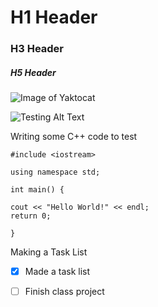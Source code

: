 # H1 Header
### H3 Header
##### H5 Header

![Image of Yaktocat](https://octodex.github.com/images/yaktocat.png)

![Testing Alt Text](https://github.com/ODU-GameStudiesDesign/_JWalsh_23699/raw/JW_Developer/Documentation/Images/GiraffeLoot-01.png)

Writing some C++ code to test

```
#include <iostream>

using namespace std;

int main() {

cout << "Hello World!" << endl;
return 0;

}
```

Making a Task List

- [x] Made a task list
- [ ] Finish class project

